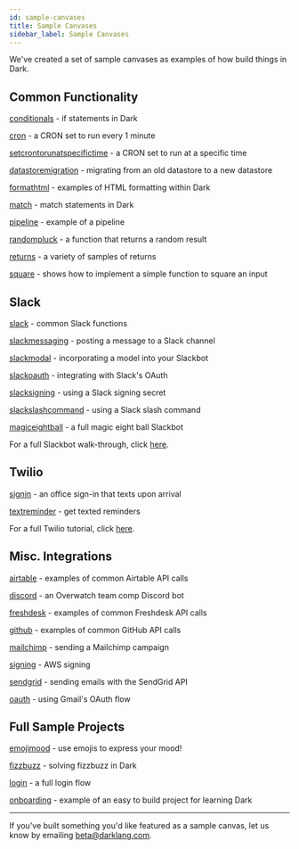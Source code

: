 ```yaml
---
id: sample-canvases
title: Sample Canvases
sidebar_label: Sample Canvases
---
```


We've created a set of sample canvases as examples of how build things in Dark.

## Common Functionality

[conditionals](https://darklang.com/a/sample-conditionals) - if statements in
Dark

[cron](https://darklang.com/a/sample-cron) - a CRON set to run every 1 minute

[setcrontorunatspecifictime](https://darklang.com/a/sample-setcrontorunatspecifictime) -
a CRON set to run at a specific time

[datastoremigration](https://darklang.com/a/sample-datastoremigration) -
migrating from an old datastore to a new datastore

[formathtml](https://darklang.com/a/sample-formathtml) - examples of HTML
formatting within Dark

[match](https://darklang.com/a/sample-match) - match statements in Dark

[pipeline](https://darklang.com/a/sample-pipeline) - example of a pipeline

[randompluck](https://darklang.com/a/sample-randompluck) - a function that
returns a random result

[returns](https://darklang.com/a/sample-returns) - a variety of samples of
returns

[square](https://darklang.com/a/sample-square) - shows how to implement a simple
function to square an input

## Slack

[slack](https://darklang.com/a/sample-slack) - common Slack functions

[slackmessaging](https://darklang.com/a/sample-slackmessaging) - posting a
message to a Slack channel

[slackmodal](https://darklang.com/a/sample-slackmodal) - incorporating a model
into your Slackbot

[slackoauth](https://darklang.com/a/sample-slackoauth) - integrating with
Slack's OAuth

[slacksigning](https://darklang.com/a/sample-slacksigning) - using a Slack
signing secret

[slackslashcommand](https://darklang.com/a/sample-slackslashcommand) - using a
Slack slash command

[magiceightball](https://darklang.com/a/sample-magiceightball) - a full magic
eight ball Slackbot

For a full Slackbot walk-through, click [here](/walk-throughs/slack-app).

## Twilio

[signin](https://darklang.com/a/sample-signin) - an office sign-in that texts
upon arrival

[textreminder](https://darklang.com/a/sample-textreminder) - get texted
reminders

For a full Twilio tutorial, click [here](/walk-throughs/twilio-app).

## Misc. Integrations

[airtable](https://darklang.com/a/sample-airtable) - examples of common Airtable
API calls

[discord](https://darklang.com/a/sample-discord) - an Overwatch team comp
Discord bot

[freshdesk](https://darklang.com/a/sample-freshdesk) - examples of common
Freshdesk API calls

[github](https://darklang.com/a/sample-github) - examples of common GitHub API
calls

[mailchimp](https://darklang.com/a/sample-mailchimp) - sending a Mailchimp
campaign

[signing](https://darklang.com/a/sample-aws-signing) - AWS signing

[sendgrid](https://darklang.com/a/sample-sendgrid) - sending emails with the
SendGrid API

[oauth](https://darklang.com/a/sample-oauth) - using Gmail's OAuth flow

## Full Sample Projects

[emojimood](https://darklang.com/a/sample-emojimood) - use emojis to express
your mood!

[fizzbuzz](https://darklang.com/a/sample-fizzbuzz) - solving fizzbuzz in Dark

[login](https://darklang.com/a/sample-login) - a full login flow

[onboarding](https://darklang.com/a/sample-onboarding) - example of an easy to
build project for learning Dark

---

If you've built something you'd like featured as a sample canvas, let us know by
emailing beta@darklang.com.
